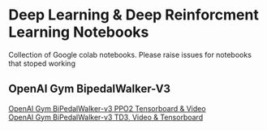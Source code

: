 # Deep Learning & Deep Reinforcment Learning Notebooks
Collection of Google colab notebooks. Please raise issues for notebooks that stoped working


## OpenAI Gym BipedalWalker-V3
[OpenAI Gym BiPedalWalker-v3 PPO2 Tensorboard & Video](https://colab.research.google.com/drive/1kl7124cI89-yn-Stio8GiLpJV0jec6Kt)  
[OpenAI Gym BiPedalWalker-v3 TD3, Video & Tensorboard](https://colab.research.google.com/drive/1Zyn9Q_Gf3KnVIhdl9t2ond5IjJNaTriL)
